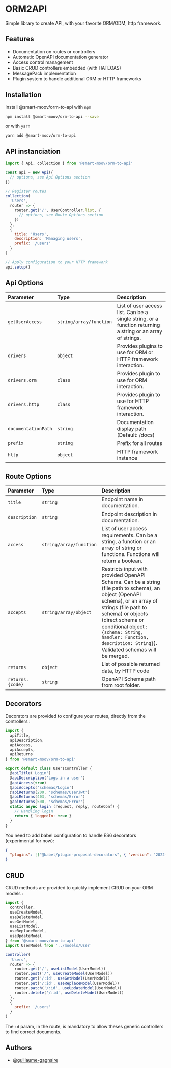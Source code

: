 # ORM2API

Simple library to create API, with your favorite ORM/ODM, http framework.

## Features

- Documentation on routes or controllers
- Automatic OpenAPI documentation generator
- Access control management
- Basic CRUD controllers embedded (with HATEOAS)
- MessagePack implementation
- Plugin system to handle additional ORM or HTTP frameworks

## Installation

Install @smart-moov/orm-to-api with `npm`

```bash
npm install @smart-moov/orm-to-api --save
```

or with `yarn`

```bash
yarn add @smart-moov/orm-to-api
```

## API instanciation

```js
import { Api, collection } from '@smart-moov/orm-to-api'

const api = new Api({
  // options, see Api Options section
})

// Register routes
collection(
  'Users',
  router => {
    router.get('/', UserController.list, {
      // options, see Route Options section
    })
  },
  {
    title: 'Users',
    description: 'Managing users',
    prefix: '/users'
  }
)

// Apply configuration to your HTTP framework
api.setup()
```

## Api Options

| Parameter           | Type                    | Description                                                                                                |
| :------------------ | :---------------------- | :--------------------------------------------------------------------------------------------------------- |
| `getUserAccess`     | `string/array/function` | List of user access list. Can be a single string, or a function returning a string or an array of strings. |
| `drivers`           | `object`                | Provides plugins to use for ORM or HTTP framework interaction.                                             |
| `drivers.orm`       | `class`                 | Provides plugin to use for ORM interaction.                                                                |
| `drivers.http`      | `class`                 | Provides plugin to use for HTTP framework interaction.                                                     |
| `documentationPath` | `string`                | Documentation display path (Default: /docs)                                                                |
| `prefix`            | `string`                | Prefix for all routes                                                                                      |
| `http`              | `object`                | HTTP framework instance                                                                                    |

## Route Options

| Parameter        | Type                    | Description                                                                                                                                                                                                                                                                                                    |
| :--------------- | :---------------------- | :------------------------------------------------------------------------------------------------------------------------------------------------------------------------------------------------------------------------------------------------------------------------------------------------------------- |
| `title`          | `string`                | Endpoint name in documentation.                                                                                                                                                                                                                                                                                |
| `description`    | `string`                | Endpoint description in documentation.                                                                                                                                                                                                                                                                         |
| `access`         | `string/array/function` | List of user access requirements. Can be a string, a function or an array of string or functions. Functions will return a boolean.                                                                                                                                                                             |
| `accepts`        | `string/array/object`   | Restricts input with provided OpenAPI Schema. Can be a string (file path to schema), an object (OpenAPI schema), or an array of strings (file path to schema) or objects (direct schema or conditional object : `{schema: String, handler: Function, description: String}`). Validated schemas will be merged. |
| `returns`        | `object`                | List of possible returned data, by HTTP code                                                                                                                                                                                                                                                                   |
| `returns.{code}` | `string`                | OpenAPI Schema path from root folder.                                                                                                                                                                                                                                                                          |

## Decorators

Decorators are provided to configure your routes, directly from the controllers :

```js
import {
  apiTitle,
  apiDescription,
  apiAccess,
  apiAccepts,
  apiReturns
} from '@smart-moov/orm-to-api'

export default class UsersController {
  @apiTitle('Login')
  @apiDescription('Logs in a user')
  @apiAccess(true)
  @apiAccepts('schemas/Login')
  @apiReturns(200, 'schemas/UserJwt')
  @apiReturns(403, 'schemas/Error')
  @apiReturns(500, 'schemas/Error')
  static async login (request, reply, routeConf) {
    // Handling login
    return { loggedIn: true }
  }
}
```

You need to add babel configuration to handle ES6 decorators (experimental for now):

```json
{
  "plugins": [["@babel/plugin-proposal-decorators", { "version": "2022-03" }]]
}
```

## CRUD

CRUD methods are provided to quickly implement CRUD on your ORM models :

```js
import {
  controller,
  useCreateModel,
  useDeleteModel,
  useGetModel,
  useListModel,
  useReplaceModel,
  useUpdateModel
} from '@smart-moov/orm-to-api'
import UserModel from '../models/User'

controller(
  'Users',
  router => {
    router.get('/', useListModel(UserModel))
    router.post('/', useCreateModel(UserModel))
    router.get('/:id', useGetModel(UserModel))
    router.put('/:id', useReplaceModel(UserModel))
    router.patch('/:id', useUpdateModel(UserModel))
    router.delete('/:id', useDeleteModel(UserModel))
  },
  {
    prefix: '/users'
  }
)
```

The `id` param, in the route, is mandatory to allow theses generic controllers to find correct documents.

## Authors

- [@guillaume-gagnaire](https://www.github.com/guillaume-gagnaire)
